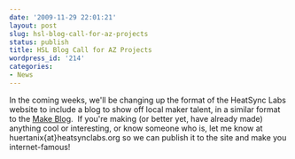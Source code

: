 ```yaml
---
date: '2009-11-29 22:01:21'
layout: post
slug: hsl-blog-call-for-az-projects
status: publish
title: HSL Blog Call for AZ Projects
wordpress_id: '214'
categories:
- News
---
```


In the coming weeks, we'll be changing up the format of the HeatSync Labs website to include a blog to show off local maker talent, in a similar format to the [Make Blog](http://blog.makezine.com/).  If you're making (or better yet, have already made) anything cool or interesting, or know someone who is, let me know at huertanix{at}heatsynclabs.org so we can publish it to the site and make you internet-famous!
